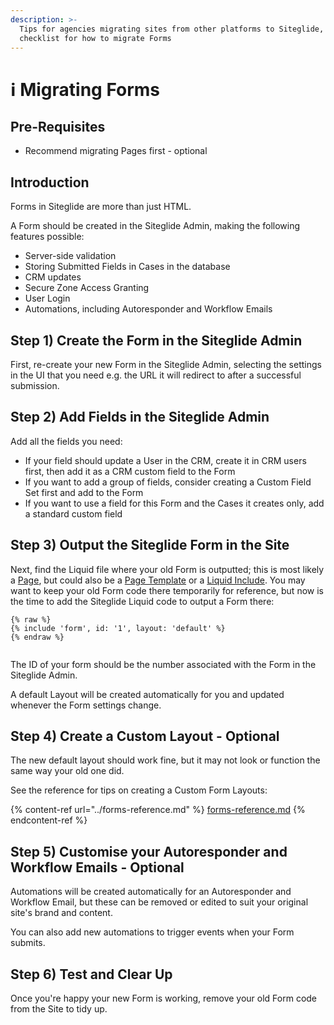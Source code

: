 ```yaml
---
description: >-
  Tips for agencies migrating sites from other platforms to Siteglide, and a
  checklist for how to migrate Forms
---
```


# ℹ️ Migrating Forms

## Pre-Requisites

* Recommend migrating Pages first - optional

## Introduction

Forms in Siteglide are more than just HTML.

A Form should be created in the Siteglide Admin, making the following features possible:

* Server-side validation
* Storing Submitted Fields in Cases in the database
* CRM updates
* Secure Zone Access Granting
* User Login
* Automations, including Autoresponder and Workflow Emails

## Step 1) Create the Form in the Siteglide Admin

First, re-create your new Form in the Siteglide Admin, selecting the settings in the UI that you need e.g. the URL it will redirect to after a successful submission.

## Step 2) Add Fields in the Siteglide Admin

Add all the fields you need:

* If your field should update a User in the CRM, create it in CRM users first, then add it as a CRM custom field to the Form
* If you want to add a group of fields, consider creating a Custom Field Set first and add to the Form
* If you want to use a field for this Form and the Cases it creates only, add a standard custom field

## Step 3) Output the Siteglide Form in the Site

Next, find the Liquid file where your old Form is outputted; this is most likely a [Page](../../pages/about-pages/), but could also be a [Page Template](broken-reference) or a [Liquid Include](broken-reference). You may want to keep your old Form code there temporarily for reference, but now is the time to add the Siteglide Liquid code to output a Form there:

```
{% raw %}
{% include 'form', id: '1', layout: 'default' %}
{% endraw %}


```

The ID of your form should be the number associated with the Form in the Siteglide Admin.

A default Layout will be created automatically for you and updated whenever the Form settings change.

## Step 4) Create a Custom Layout - Optional

The new default layout should work fine, but it may not look or function the same way your old one did.

See the reference for tips on creating a Custom Form Layouts:

{% content-ref url="../forms-reference.md" %}
[forms-reference.md](../forms-reference.md)
{% endcontent-ref %}

## Step 5) Customise your Autoresponder and Workflow Emails - Optional

Automations will be created automatically for an Autoresponder and Workflow Email, but these can be removed or edited to suit your original site's brand and content.

You can also add new automations to trigger events when your Form submits.

## Step 6) Test and Clear Up

Once you're happy your new Form is working, remove your old Form code from the Site to tidy up.
